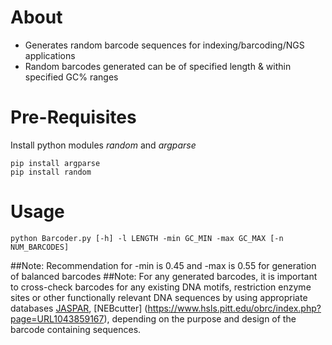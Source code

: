 # About

- Generates random barcode sequences for indexing/barcoding/NGS applications
- Random barcodes generated can be of specified length & within specified GC% ranges

# Pre-Requisites

Install python modules *random* and *argparse*
```
pip install argparse
pip install random
```

# Usage

```
python Barcoder.py [-h] -l LENGTH -min GC_MIN -max GC_MAX [-n NUM_BARCODES]
```

##Note: Recommendation for -min is 0.45 and -max is 0.55 for generation of balanced barcodes
##Note: For any generated barcodes, it is important to cross-check barcodes for any existing DNA motifs, restriction enzyme sites or other functionally relevant DNA sequences by using appropriate databases [JASPAR](https://jaspar.elixir.no/), [NEBcutter] (https://www.hsls.pitt.edu/obrc/index.php?page=URL1043859167), depending on the purpose and design of the barcode containing sequences. 
